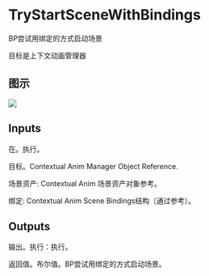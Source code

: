 # TryStartSceneWithBindings

BP尝试用绑定的方式启动场景

目标是上下文动画管理器

## 图示

![]($-20221218-18303565.png)

## Inputs

在。执行。

目标。Contextual Anim Manager Object Reference.

场景资产: Contextual Anim 场景资产对象参考。

绑定: Contextual Anim Scene Bindings结构（通过参考）。 

## Outputs

输出。执行：执行。

返回值。布尔值。BP尝试用绑定的方式启动场景。
